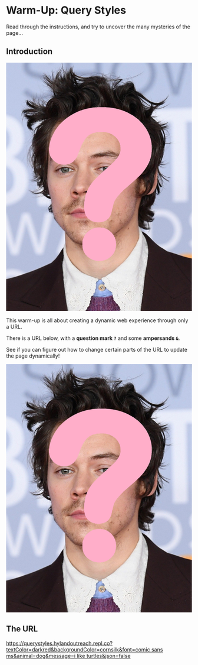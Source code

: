 # Warm-Up: Query Styles
Read through the instructions, and try to uncover the many mysteries of the page...

## Introduction
<div class="inline-img">
  <div class="img-container">
    <img src="Assets/QueryStyles.png" />
  </div>
  <div class="instruction-container">
    <p>This warm-up is all about creating a dynamic web experience through only a URL.</p>
    <p>There is a URL below, with a <strong>question mark <code>?</code></strong> and some <strong>ampersands <code>&</code></strong>.
    <p>See if you can figure out how to change certain parts of the URL to update the page dynamically!
  </div>
  <div class="img-container">
    <img src="Assets/QueryStyles.png" />
  </div>
</div>

## The URL
<a href="https://querystyles.hylandoutreach.repl.co/?textColor=darkred&backgroundColor=cornsilk&font=comic%20sans%20ms&animal=dog&message=i%20like%20turtles&json=false">
  https://querystyles.hylandoutreach.repl.co?textColor=darkred&backgroundColor=cornsilk&font=comic sans ms&animal=dog&message=i like turtles&json=false
</a>
